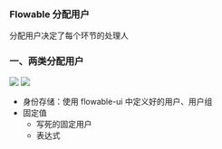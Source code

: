 ###  Flowable 分配用户
分配用户决定了每个环节的处理人

### 一、两类分配用户
![](https://fgq233.github.io/imgs/workflow/flow03.png)
![](https://fgq233.github.io/imgs/workflow/flow04.png)


* 身份存储：使用 flowable-ui 中定义好的用户、用户组
* 固定值
  * 写死的固定用户
  * 表达式


